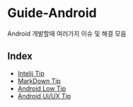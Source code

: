 # Guide-Android
Android 개발할때 여러가지 이슈 및 해결 모음

## Index
* [Intelij Tip](https://github.com/cokeys90/Android-Collection/blob/main/INTELLIJ_GUIDE.md)
* [MarkDown Tip](https://github.com/cokeys90/Android-Collection/blob/main/MD_GUIDE.md)
* [Android Low Tip](https://github.com/cokeys90/Android-Collection/blob/main/TOOL-SETTINGS.md)
* [Android Ui/UX Tip](https://github.com/cokeys90/Android-Collection/blob/main/UI_UX.md)
